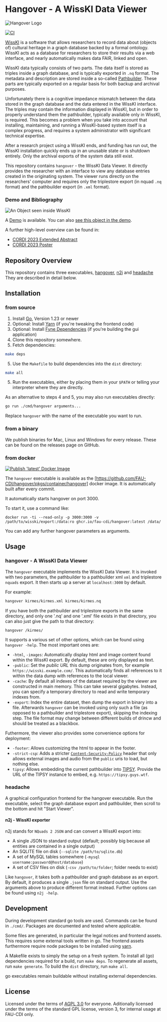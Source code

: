 # Hangover - A WissKI Data Viewer

![Hangover Logo](./internal/assets/logo/Icon.svg "Hangover Logo")

<!-- spellchecker:words nquad CORDI nquads kirmes drincw WissKI pathbuilder -->

[![CI](https://github.com/FAU-CDI/hangover/actions/workflows/go.yml/badge.svg)](https://github.com/FAU-CDI/hangover/actions/workflows/go.yml)

[WissKI](https://wiss-ki.eu/) is a software that allows researchers to record data about (objects of) cultural heritage in a graph database backed by a formal ontology.
WissKI acts as a database for researchers to store their results via a web interface, and nearly automatically makes data FAIR, linked and open.

WissKI data typically consists of two parts.
The data itself is stored as triples inside a graph database, and is typically exported in `.nq` format.
The metadata and description are stored inside a so-called [Pathbuilder](https://wiss-ki.eu/documentation/data-modeling/pathbuilder).
These parts are typically exported on a regular basis for both backup and archival purposes. 

Unfortunately there is a cognitive impedance mismatch between the data stored in the graph database and the data entered in the WissKI interface. 
The triples may contain the information displayed in WissKI, but in order to properly understand them the pathbuilder, typically available only in WissKI, is required. 
This becomes a problem when you take into account that installing, maintaining, and running a WissKI-based system itself is a complex progress, and requires a system administrator with significant technical expertise.

After a research project using a WissKI ends, and funding has run out, the WissKI installation quickly ends up in an unusable state or is shutdown entirely.
Only the archival exports of the system data still exist. 

This repository contains `hangover` - the WissKI Data Viewer.
It directly provides the researcher with an interface to view any database entries created in the originating system.
The viewer runs directly on the researchers' computer and requires only the triplestore export (in nquad `.nq` format) and the pathbuilder export (in `.xml` format).

### Demo and Bibliography

![An Object seen inside WissKI](./docs/screenshot-viewer.png "An object seen inside WissKI")

A [Demo](https://wisskiviewer.kwarc.info/) is available.
You can also
[see this object in the demo](https://wisskiviewer.kwarc.info/entity/objekt?uri=http%3a%2f%2fkirmes.wisski.agfd.fau.de%2f%235f15b12cd5fb1).


A further high-level overview can be found in:
- [CORDI 2023 Extended Abstract](./docs/cordi-2023-ea.pdf)
- [CORDI 2023 Poster](./docs/cordi-2023-poster.pdf)

## Repository Overview

This repository contains three executables, [hangover](#hangover---a-wisski-data-viewer),  [n2j](#n2j---a-wisski-exporter) and [headache](#)
They are described in detail below.

## Installation

### from source

1. Install [Go](https://go.dev/), Version 1.23 or newer
2. Optional: Install [Yarn](https://yarnpkg.com/) (if you're tweaking the frontend code)
3. Optional: Install [Fyne Dependencies](https://developer.fyne.io/started/#prerequisites) (if you're building the gui application)
3. Clone this repository somewhere.
4. Fetch dependencies:

```bash
make deps
```

5. Use the `Makefile` to build dependencies into the `dist` directory:

```bash
make all
```

5. Run the executables, either by placing them in your `$PATH` or telling your interpreter where they are directly.

As an alternative to steps 4 and 5, you may also run executables directly:

```bash
go run ./cmd/hangover arguments...
```

Replace `hangover` with the name of the executable you want to run.

### from a binary

We publish binaries for Mac, Linux and Windows for every release.
These can be found on the releases page on GitHub. 

### from docker

[![Publish 'latest' Docker Image](https://github.com/FAU-CDI/hangover/actions/workflows/docker.yml/badge.svg)](https://github.com/FAU-CDI/hangover/actions/workflows/docker.yml)

The `hangover` executable is available as the [https://github.com/FAU-CDI/hangover/pkgs/container/hangover] docker image.
It is automatically built after every commit.

It automatically starts hangover on port 3000.

To start it, use a command like:

```
docker run -ti --read-only -p 3000:3000 -v /path/to/wisski/export:/data:ro ghcr.io/fau-cdi/hangover:latest /data/
```

You can add any further hangover parameters as arguments.

## Usage


### hangover - A WissKI Data Viewer

The `hangover` executable implements the WissKI Data Viewer.
It is invoked with two parameters, the pathbuilder to a pathbuilder xml `xml` and triplestore `nquads` export.
It then starts up a server at `localhost:3000` by default.

For example:

```bash
hangover kirmes/kirmes.xml kirmes/kirmes.nq
```

If you have both the pathbuilder and triplestore exports in the same directory, and only one '.nq' and one '.xml' file exists in that directory, you can also just give the path to that directory:

```
hangover /kirmes/
```

It supports a various set of other options, which can be found using  `hangover -help`.
The most important ones are:

- `-html`, `-images`: Automatically display html and image content found within the WissKI export. By default, these are only displayed as text.
- `-public`: Set the _public URL_ this dump originates from, for example `https://wisski.example.com/`. This automatically finds all references to it within the data dump with references to the local viewer.
- `-cache`: By default all indexes of the dataset required by the viewer are constructed in main memory. This can take several gigabytes. Instead, you can specify a temporary directory to read and write temporary indexes from.
- `-export`: Index the entire dataset, then dump the export in binary into a file. Afterwards `hangover` can be invoked using only such a file (as opposed to a pathbuilder and triplestore export), skipping the indexing step. The file format may change between different builds of drincw and should be treated as a blackbox.

Futhermore, the viewer also provides some convenience options for deployment:
- `-footer`: Allows customizing the html to appear in the footer. 
- `-strict-csp`: Adds a stricter [`Content-Security-Policy`](https://developer.mozilla.org/en-US/docs/Web/HTTP/CSP) header that only allows external images and audio from the `public` uris to load, but nothing else.
- `tipsy`: Allows embedding the current pathbuilder into [TIPSY](https://github.com/tkw1536/TIPSY). Provide the URL of the TIPSY instance to embed, e.g. `https://tipsy.guys.wtf`.

### headache

A graphical configuration frontend for the hangover executable.
Run the executable, select the graph database export and pathbuilder, then scroll to the bottom and hit "Start Viewer". 

#### n2j - WissKI exporter

n2j stands for `NQuads 2 JSON` and can convert a WissKI export into:

- A single JSON to standard output (default; possibly big because all entities are contained in a single output)
- An SQLITE file on disk (`--sqlite /path/to/sqlite.db`)
- A set of MySQL tables somewhere (`-mysql username:password@host/database`)
- A set of CSV files on disk (`-csv /path/to/folder`; folder needs to exist)

Like `hangover`, it takes both a pathbuilder and graph database as an export.
By default, it produces a single `.json` file on standard output.
Use the arguments above to produce different format instead. 
Further options can be found using  `n2j -help`.


## Development

During development standard go tools are used.
Commands can be found in `./cmd/`.
Packages are documented and tested where applicable. 

Some files are generated, in particular the legal notices and frontend assets.
This requires some external tools written in go.
The frontend assets furthermore require node packages to be installed using [yarn](https://yarnpkg.com/).

A Makefile exists to simply the setup on a fresh system.
To install all (go) dependencies required for a build, run `make deps`.
To regenerate all assets, run `make generate`.
To build the `dist` directory, run `make all`.

go executables remain buildable without installing external dependencies.

## License

Licensed under the terms of [AGPL 3.0](https://github.com/FAU-CDI/hangover/blob/main/LICENSE) for everyone.
Aditionally licensed under the terms of the standard GPL license, version 3, for internal usage at FAU-CDI only. 
